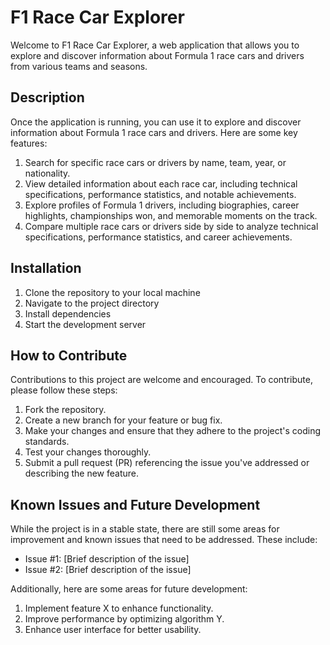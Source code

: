 # F1 Race Car Explorer

Welcome to F1 Race Car Explorer, a web application that allows you to explore and discover information about Formula 1 race cars and drivers from various teams and seasons.

## Description 

Once the application is running, you can use it to explore and discover information about Formula 1 race cars and drivers. Here are some key features:

1. Search for specific race cars or drivers by name, team, year, or nationality.
2. View detailed information about each race car, including technical specifications, performance statistics, and notable achievements.
3. Explore profiles of Formula 1 drivers, including biographies, career highlights, championships won, and memorable moments on the track.
4. Compare multiple race cars or drivers side by side to analyze technical specifications, performance statistics, and career achievements.

## Installation

1. Clone the repository to your local machine
2. Navigate to the project directory
3. Install dependencies
4. Start the development server

## How to Contribute
Contributions to this project are welcome and encouraged. To contribute, please follow these steps:

1. Fork the repository.
2. Create a new branch for your feature or bug fix.
3. Make your changes and ensure that they adhere to the project's coding standards.
4. Test your changes thoroughly.
5. Submit a pull request (PR) referencing the issue you've addressed or describing the new feature.


## Known Issues and Future Development
While the project is in a stable state, there are still some areas for improvement and known issues that need to be addressed. These include:

- Issue #1: [Brief description of the issue]
- Issue #2: [Brief description of the issue]

Additionally, here are some areas for future development:

1. Implement feature X to enhance functionality.
2. Improve performance by optimizing algorithm Y.
3. Enhance user interface for better usability.
